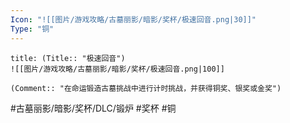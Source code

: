 ```yaml
---
Icon: "![[图片/游戏攻略/古墓丽影/暗影/奖杯/极速回音.png|30]]"
Type: "铜"
---
```

```ad-common-bronze-trophy
title: (Title:: "极速回音")
![[图片/游戏攻略/古墓丽影/暗影/奖杯/极速回音.png|100]]

(Comment:: "在命运锻造古墓挑战中进行计时挑战，并获得铜奖、银奖或金奖")
```

#古墓丽影/暗影/奖杯/DLC/锻炉 #奖杯 #铜
